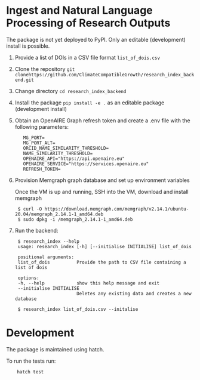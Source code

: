 # Ingest and Natural Language Processing of Research Outputs

The package is not yet deployed to PyPI. Only an editable (development) install is possible.

1. Provide a list of DOIs in a CSV file format `list_of_dois.csv`
2. Clone the repository `git clonehttps://github.com/ClimateCompatibleGrowth/research_index_backend.git`
2. Change directory `cd research_index_backend`
2. Install the package `pip install -e .` as an editable package (development install)
3. Obtain an OpenAIRE Graph refresh token and create a .env file with the following parameters: 
   ```MG_HOST=
      MG_PORT=
      MG_PORT_ALT=
      ORCID_NAME_SIMILARITY_THRESHOLD=
      NAME_SIMILARITY_THRESHOLD=
      OPENAIRE_API="https://api.openaire.eu"
      OPENAIRE_SERVICE="https://services.openaire.eu"
      REFRESH_TOKEN=
   ```

4. Provision Memgraph graph database and set up environment variables

   Once the VM is up and running, SSH into the VM, download and install memgraph

        $ curl -O https://download.memgraph.com/memgraph/v2.14.1/ubuntu-20.04/memgraph_2.14.1-1_amd64.deb
        $ sudo dpkg -i /memgraph_2.14.1-1_amd64.deb

5. Run the backend:

        $ research_index --help
        usage: research_index [-h] [--initialise INITIALISE] list_of_dois

        positional arguments:
        list_of_dois          Provide the path to CSV file containing a list of dois

        options:
        -h, --help            show this help message and exit
        --initialise INITIALISE
                              Deletes any existing data and creates a new database

        $ research_index list_of_dois.csv --initalise

# Development

The package is maintained using hatch.

To run the tests run:

        hatch test
